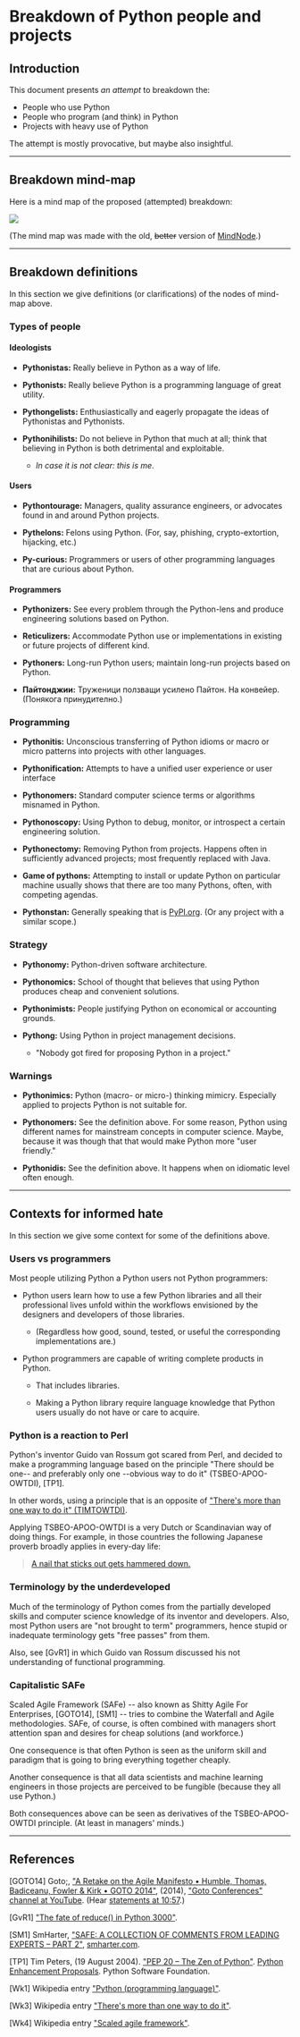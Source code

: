 # Breakdown of Python people and projects

## Introduction

This document presents *an attempt* to breakdown the:

- People who use Python
- People who program (and think) in Python
- Projects with heavy use of Python

The attempt is mostly provocative, but maybe also insightful. 

------

## Breakdown mind-map

Here is a mind map of the proposed (attempted) breakdown:

[![](./Diagrams/Breakdown-of-Python-people-and-projects/Breakdown-of-Python-people-and-projects-mind-map-BW.png)](./Diagrams/Breakdown-of-Python-people-and-projects/Breakdown-of-Python-people-and-projects-mind-map.pdf)

(The mind map was made with the old, ~~better~~ version of [MindNode](https://www.mindnode.com).)

------

## Breakdown definitions

In this section we give definitions (or clarifications) of the nodes of mind-map above.

### Types of people

#### Ideologists

- **Pythonistas:** Really believe in Python as a way of life.

- **Pythonists:** Really believe Python is a programming language of great utility.  

- **Pythongelists:** Enthusiastically and eagerly propagate the ideas of Pythonistas and Pythonists. 

- **Pythonihilists:** Do not believe in Python that much at all; think that believing in Python is both detrimental and exploitable.

    - *In case it is not clear: this is me*.

#### Users

- **Pythontourage:** Managers, quality assurance engineers, or advocates found in and around Python projects. 

- **Pythelons:** Felons using Python. (For, say, phishing, crypto-extortion, hijacking, etc.)

- **Py-curious:** Programmers or users of other programming languages that are curious about Python. 

#### Programmers

- **Pythonizers:** See every problem through the Python-lens and produce engineering solutions based on Python.

- **Reticulizers:** Accommodate Python use or implementations in existing or future projects of different kind.

- **Pythoners:** Long-run Python users; maintain long-run projects based on Python.

- **Пайтонджии:** Труженици ползващи усилено Пайтон. На конвейeр. (Понякога принудително.)

### Programming

- **Pythonitis:** Unconscious transferring of Python idioms or macro or micro patterns into projects with other languages.  

- **Pythonification:** Attempts to have a unified user experience or user interface 

- **Pythonomers:** Standard computer science terms or algorithms misnamed in Python. 

- **Pythonoscopy:** Using Python to debug, monitor, or introspect a certain engineering solution.

- **Pythonectomy:** Removing Python from projects. Happens often in sufficiently advanced projects; 
  most frequently replaced with Java. 

- **Game of pythons:** Attempting to install or update Python on particular machine usually shows 
  that there are too many Pythons, often, with competing agendas. 

- **Pythonstan:** Generally speaking that is [PyPI.org](https://pypi.org). (Or any project with a similar scope.)

### Strategy

- **Pythonomy:** Python-driven software architecture.  

- **Pythonomics:** School of thought that believes that using Python produces cheap and convenient solutions. 

- **Pythonimists:** People justifying Python on economical or accounting grounds. 

- **Pythong:** Using Python in project management decisions.
   - "Nobody got fired for proposing Python in a project." 

### Warnings

- **Pythonimics:** Python (macro- or micro-) thinking mimicry. Especially applied to projects Python is not suitable for. 

- **Pythonomers:** See the definition above. For some reason, Python using different names for mainstream concepts
  in computer science. Maybe, because it was though that that would make Python more "user friendly."

- **Pythonidis:** See the definition above. It happens when on idiomatic level often enough.


------

## Contexts for informed hate

In this section we give some context for some of the definitions above.

### Users vs programmers

Most people utilizing Python a Python users not Python programmers:

- Python users learn how to use a few Python libraries and all their professional lives unfold within the workflows envisioned by the designers and developers of those libraries.

  - (Regardless how good, sound, tested, or useful the corresponding implementations are.)

- Python programmers are capable of writing complete products in Python.

  - That includes libraries.

  - Making a Python library require language knowledge that Python users usually do not have or care to acquire.

### Python is a reaction to Perl

Python's inventor Guido van Rossum got scared from Perl, and decided to make a programming language 
based on the principle "There should be one-- and preferably only one --obvious way to do it" (TSBEO-APOO-OWTDI), 
[TP1].

In other words, using a principle that is an opposite of 
["There's more than one way to do it" (TIMTOWTDI)](https://en.wikipedia.org/wiki/There's_more_than_one_way_to_do_it).

Applying TSBEO-APOO-OWTDI is a very Dutch or Scandinavian way of doing things. 
For example, in those countries the following Japanese proverb broadly applies in every-day life:

> [A nail that sticks out gets hammered down.](https://en.wiktionary.org/wiki/the_nail_that_sticks_out_gets_hammered_down)


### Terminology by the underdeveloped

Much of the terminology of Python comes from the partially developed skills and computer science knowledge of 
its inventor and developers. Also, most Python users are "not brought to term" programmers, hence stupid or
inadequate terminology gets "free passes" from them.

Also, see [GvR1] in which Guido van Rossum discussed his not understanding of functional programming.  

### Capitalistic SAFe

Scaled Agile Framework (SAFe) -- also known as Shitty Agile For Enterprises, [GOTO14], [SM1] -- 
tries to combine the Waterfall and Agile methodologies. SAFe, of course, is often combined with managers short attention span and desires for 
cheap solutions (and workforce.) 

One consequence is that often Python is seen as the uniform skill and paradigm 
that is going to bring everything together cheaply. 

Another consequence is that all data scientists and machine learning engineers in those projects are
perceived to be fungible (because they all use Python.)

Both consequences above can be seen as derivatives of the TSBEO-APOO-OWTDI principle. 
(At least in managers' minds.)

------

## References

[GOTO14] Goto;,
["A Retake on the Agile Manifesto • Humble, Thomas, Badiceanu, Fowler & Kirk • GOTO 2014"](https://www.youtube.com/watch?v=zNvmjPzdqKc),
(2014),
["Goto Conferences" channel at YouTube](https://www.youtube.com/c/GotoConferences).
(Hear [statements at 10:57](https://www.youtube.com/watch?v=zNvmjPzdqKc&t=657s).)

[GvR1] ["The fate of reduce() in Python 3000"](https://www.artima.com/weblogs/viewpost.jsp?thread=98196).

[SM1] SmHarter,
["SAFE: A COLLECTION OF COMMENTS FROM LEADING EXPERTS – PART 2"](https://www.smharter.com/blog/safe-a-collection-of-comments-from-leading-experts-2/),
[smharter.com](https://www.smharter.com).

[TP1] Tim Peters, (19 August 2004).
["PEP 20 – The Zen of Python"](https://peps.python.org/pep-0020/).
[Python Enhancement Proposals](https://peps.python.org). Python Software Foundation.

[Wk1] Wikipedia entry
["Python (programming language)"](https://en.wikipedia.org/wiki/Python_(programming_language)).

[Wk3] Wikipedia entry
["There's more than one way to do it"](https://en.wikipedia.org/wiki/There's_more_than_one_way_to_do_it").

[Wk4] Wikipedia entry
["Scaled agile framework"](https://en.wikipedia.org/wiki/Scaled_agile_framework).
